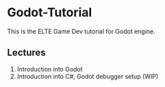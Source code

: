 # Godot-Tutorial

This is the ELTE Game Dev tutorial for Godot engine.

## Lectures
1. Introduction into Godot
2. Introduction into C#, Godot debugger setup (WIP)